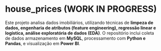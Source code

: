 # house_prices (WORK IN PROGRESS)

Este projeto analisa dados imobiliários, utilizando técnicas de **limpeza de dados, engenharia de atributos (feature engineering), regressão linear e logística, análise exploratória de dados (EDA)**. O repositório inclui coleta de dados armazenamento em **MySQL**, processamento com **Python e Pandas**, e visualização em **Power BI**.
